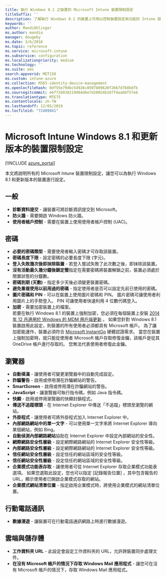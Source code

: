 ```yaml
---
title: 執行 Windows 8.1 之裝置的 Microsoft Intune 裝置限制設定
titleSuffix: ''
description: 了解執行 Windows 8.1 的裝置上可用以控制裝置設定與功能的 Intune 設定。
keywords: ''
author: MandiOhlinger
ms.author: mandia
manager: dougeby
ms.date: 3/6/2018
ms.topic: reference
ms.service: microsoft-intune
ms.subservice: configuration
ms.localizationpriority: medium
ms.technology: ''
ms.suite: ems
search.appverid: MET150
ms.custom: intune-azure
ms.collection: M365-identity-device-management
ms.openlocfilehash: 0df55e79dbc54926c0507889620f2667d7b8bd7b
ms.sourcegitcommit: ebf72b038219904d6e7d20024b107f4aa68f57e6
ms.translationtype: MTE75
ms.contentlocale: zh-TW
ms.lasthandoff: 12/05/2019
ms.locfileid: "72489841"
---
```

# <a name="microsoft-intune-windows-81-and-later-device-restriction-settings"></a>Microsoft Intune Windows 8.1 和更新版本的裝置限制設定

[!INCLUDE [azure_portal](../includes/azure_portal.md)]

本文將說明所有的 Microsoft Intune 裝置限制設定，讓您可以為執行 Windows 8.1 和更新版本的裝置進行設定。


## <a name="general"></a>一般

- **診斷資料提交** - 讓裝置可將診斷資訊提交到 Microsoft。
- **防火牆** - 需要開啟 Windows 防火牆。
- **使用者帳戶控制** - 需要在裝置上使用使用者帳戶控制 (UAC)。

## <a name="password"></a>密碼
- **必要的密碼類型** - 需要使用者輸入密碼才可存取該裝置。
- **密碼長度下限** - 設定密碼的必要長度下限 (字元)。
- **登入失敗幾次後即抹除裝置** - 若登入嘗試失敗了此次數之後，即抹除該裝置。
- **沒有活動最久幾分鐘後鎖定螢**指定在需要密碼將裝置解鎖之前，裝置必須處於閒置狀態的分鐘數。
- **密碼到期 (天數)** - 指定多少天後必須變更裝置密碼。
- **避免重複使用以前用過的密碼** - 指定使用者是否可以設定先前已使用的密碼。
- **圖片密碼和 PIN** - 可以在裝置上使用圖片密碼和 PIN。 圖片密碼可讓使用者利用圖片上的手勢登入。 PIN 可讓使用者快速利用 4 位數代碼登入。
- **加密** - 需要加密裝置上的檔案。<br>若要在執行 Windows 8.1 的裝置上強制加密，您必須在每個裝置上安裝 [2014 年 12 月適用於 Windows 的 MDM 用戶端更新](https://support.microsoft.com/kb/3013816) 。
如果您針對 Windows 8.1 裝置啟用此設定，則裝置的所有使用者必須都具有 Microsoft 帳戶。
為了讓加密能運作，裝置必須符合 [Microsoft InstantGo](https://blogs.windows.com/windowsexperience/2014/06/19/instantgo-a-better-way-to-sleep/#IBHULcTfI4PokO8X.97) 硬體認證需求。
當您在裝置上強制加密時，就只能從使用者 Microsoft 帳戶存取修復金鑰，該帳戶是從其 OneDrive 帳戶進行存取的。 您無法代表使用者修復此金鑰。 



## <a name="browser"></a>瀏覽器
- **自動填滿** - 讓使用者可變更瀏覽器中的自動完成設定。
- **詐騙警告** - 啟用或停用潛在詐騙網站的警告。
- **SmartScreen** - 啟用或停用潛在詐騙網站的警告。
- **JavaScript** - 讓瀏覽器可執行指令碼，例如 Java 指令碼。
- **快顯** - 啟用或停用瀏覽器的快顯封鎖程式。
- **傳送不追蹤標頭** - 在 Internet Explorer 中傳送「不追蹤」標頭至瀏覽的網站。
- **外掛程式** - 讓使用者可將外掛程式加入 Internet Explorer 中。
- **內部網路網站中的單一文字** - 可以使用單一文字來將 Internet Explorer 導向某個網站，例如 Bing。
- **自動偵測內部網路網站**協助在 Internet Explorer 中設定內部網站的安全性。
- **網際網路安全性層級** - 設定網際網路網站的 Internet Explorer 安全性等級。
- **內部網路安全性層級** - 設定網際網路網站的 Internet Explorer 安全性等級。
- **信任網站安全性層級** - 設定信任的網站區域的安全性等級。
- **信任網站安全性層級** - 設定信任的網站區域的安全性等級。
- **企業模式功能表存取** - 讓使用者可從 Internet Explorer 存取企業模式功能表選項。
如果您選取此設定，您也可以指定 [記錄報告位置]  ，其中包含報告的 URL，顯示使用者已開啟企業模式存取的網站。
- **企業模式網站清單位置** - 指定啟用企業模式時，將使用企業模式的網站清單位置。

## <a name="cellular"></a>行動電話通訊
- **數據漫遊** - 讓裝置可在行動電話通訊網路上時進行數據漫遊。

## <a name="cloud-and-storage"></a>雲端與儲存體
- **工作資料夾 URL** - 此設定會設定工作資料夾的 URL，允許跨裝置同步處理文件。
- **在沒有 Microsoft 帳戶的情況下存取 Windows Mail 應用程式** - 讓您可在沒有 Microsoft 帳戶的情況下，存取 Windows Mail 應用程式。
